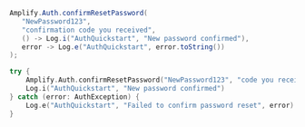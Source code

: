 <amplify-block-switcher>
 <amplify-block name="Java">

```java
Amplify.Auth.confirmResetPassword(
   "NewPassword123",
   "confirmation code you received",
   () -> Log.i("AuthQuickstart", "New password confirmed"),
   error -> Log.e("AuthQuickstart", error.toString())
);
```

 </amplify-block>
 <amplify-block name="Kotlin">

```kotlin
try {
    Amplify.Auth.confirmResetPassword("NewPassword123", "code you received")
    Log.i("AuthQuickstart", "New password confirmed") 
} catch (error: AuthException) {
    Log.e("AuthQuickstart", "Failed to confirm password reset", error)
}
```
 </amplify-block>
</amplify-block-switcher>
